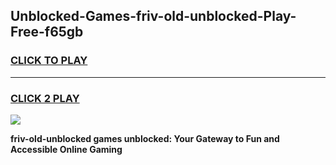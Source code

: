 
## Unblocked-Games-friv-old-unblocked-Play-Free-f65gb
<h3>
<a href="https://premium76.site?title=friv-old-unblocked&ref=21A">CLICK TO PLAY</a></h3>
<hr>

<h3>
<a href="https://premium76.site?title=friv-old-unblocked&ref=21A">CLICK 2 PLAY</a>
  
</h3>

<a href="https://premium76.site?title=friv-old-unblocked&ref=21A"><img src="https://clearcache.store/games.png"></a>


**friv-old-unblocked games unblocked: Your Gateway to Fun and Accessible Online Gaming**
